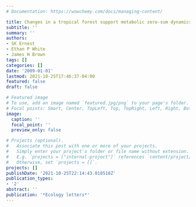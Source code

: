 ```yaml
---
# Documentation: https://wowchemy.com/docs/managing-content/

title: Changes in a tropical forest support metabolic zero-sum dynamics
subtitle: ''
summary: ''
authors:
- SK Ernest
- Ethan P White
- James H Brown
tags: []
categories: []
date: '2009-01-01'
lastmod: 2021-10-25T17:46:37-04:00
featured: false
draft: false

# Featured image
# To use, add an image named `featured.jpg/png` to your page's folder.
# Focal points: Smart, Center, TopLeft, Top, TopRight, Left, Right, BottomLeft, Bottom, BottomRight.
image:
  caption: ''
  focal_point: ''
  preview_only: false

# Projects (optional).
#   Associate this post with one or more of your projects.
#   Simply enter your project's folder or file name without extension.
#   E.g. `projects = ["internal-project"]` references `content/project/deep-learning/index.md`.
#   Otherwise, set `projects = []`.
projects: []
publishDate: '2021-10-25T22:14:43.018518Z'
publication_types:
- '2'
abstract: ''
publication: '*Ecology letters*'
---
```

